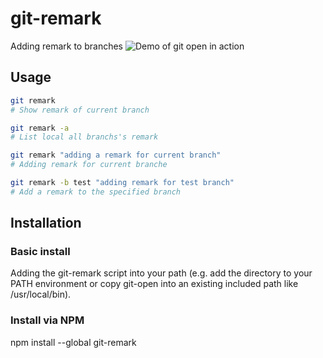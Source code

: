 # git-remark

Adding remark to branches
![Demo of git open in action](https://user-images.githubusercontent.com/32826174/193486546-7a3143ea-b362-4996-87df-53a6d39233c2.png)

## Usage

```bash
git remark
# Show remark of current branch

git remark -a
# List local all branchs's remark

git remark "adding a remark for current branch"
# Adding remark for current branche

git remark -b test "adding remark for test branch"
# Add a remark to the specified branch
```

## Installation

### Basic install

Adding the git-remark script into your path (e.g. add the directory to your PATH environment or copy git-open into an existing included path like /usr/local/bin).

### Install via NPM

npm install --global git-remark
